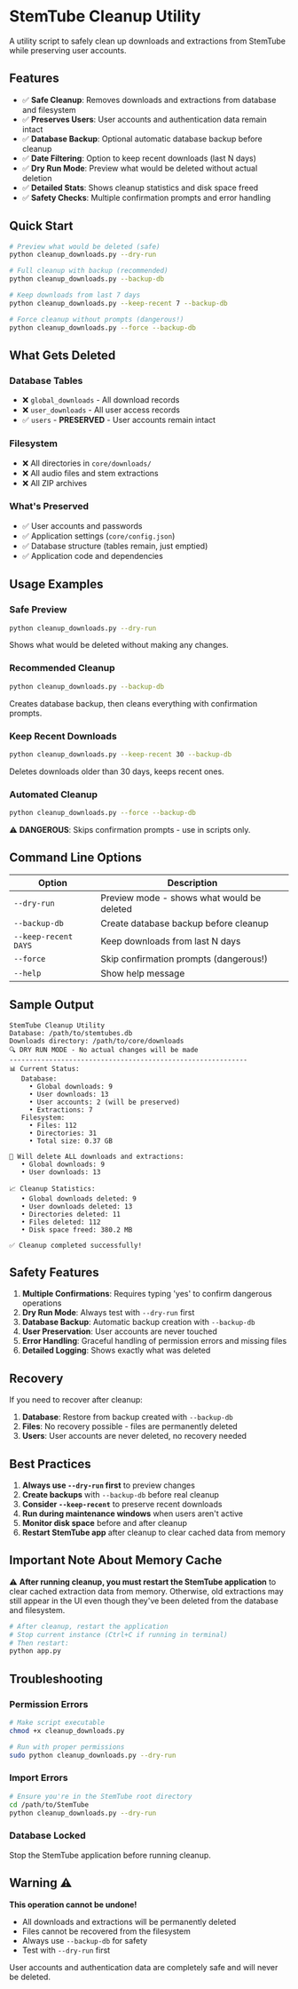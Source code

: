 # StemTube Cleanup Utility

A utility script to safely clean up downloads and extractions from StemTube while preserving user accounts.

## Features

- ✅ **Safe Cleanup**: Removes downloads and extractions from database and filesystem
- ✅ **Preserves Users**: User accounts and authentication data remain intact
- ✅ **Database Backup**: Optional automatic database backup before cleanup
- ✅ **Date Filtering**: Option to keep recent downloads (last N days)
- ✅ **Dry Run Mode**: Preview what would be deleted without actual deletion
- ✅ **Detailed Stats**: Shows cleanup statistics and disk space freed
- ✅ **Safety Checks**: Multiple confirmation prompts and error handling

## Quick Start

```bash
# Preview what would be deleted (safe)
python cleanup_downloads.py --dry-run

# Full cleanup with backup (recommended)
python cleanup_downloads.py --backup-db

# Keep downloads from last 7 days
python cleanup_downloads.py --keep-recent 7 --backup-db

# Force cleanup without prompts (dangerous!)
python cleanup_downloads.py --force --backup-db
```

## What Gets Deleted

### Database Tables
- ❌ `global_downloads` - All download records
- ❌ `user_downloads` - All user access records  
- ✅ `users` - **PRESERVED** - User accounts remain intact

### Filesystem
- ❌ All directories in `core/downloads/`
- ❌ All audio files and stem extractions
- ❌ All ZIP archives

### What's Preserved
- ✅ User accounts and passwords
- ✅ Application settings (`core/config.json`)
- ✅ Database structure (tables remain, just emptied)
- ✅ Application code and dependencies

## Usage Examples

### Safe Preview
```bash
python cleanup_downloads.py --dry-run
```
Shows what would be deleted without making any changes.

### Recommended Cleanup
```bash
python cleanup_downloads.py --backup-db
```
Creates database backup, then cleans everything with confirmation prompts.

### Keep Recent Downloads
```bash
python cleanup_downloads.py --keep-recent 30 --backup-db
```
Deletes downloads older than 30 days, keeps recent ones.

### Automated Cleanup
```bash
python cleanup_downloads.py --force --backup-db
```
⚠️ **DANGEROUS**: Skips confirmation prompts - use in scripts only.

## Command Line Options

| Option | Description |
|--------|-------------|
| `--dry-run` | Preview mode - shows what would be deleted |
| `--backup-db` | Create database backup before cleanup |
| `--keep-recent DAYS` | Keep downloads from last N days |
| `--force` | Skip confirmation prompts (dangerous!) |
| `--help` | Show help message |

## Sample Output

```
StemTube Cleanup Utility
Database: /path/to/stemtubes.db
Downloads directory: /path/to/core/downloads
🔍 DRY RUN MODE - No actual changes will be made
------------------------------------------------------------
📊 Current Status:
   Database:
     • Global downloads: 9
     • User downloads: 13
     • User accounts: 2 (will be preserved)
     • Extractions: 7
   Filesystem:
     • Files: 112
     • Directories: 31
     • Total size: 0.37 GB

🧹 Will delete ALL downloads and extractions:
   • Global downloads: 9
   • User downloads: 13

📈 Cleanup Statistics:
   • Global downloads deleted: 9
   • User downloads deleted: 13
   • Directories deleted: 11
   • Files deleted: 112
   • Disk space freed: 380.2 MB

✅ Cleanup completed successfully!
```

## Safety Features

1. **Multiple Confirmations**: Requires typing 'yes' to confirm dangerous operations
2. **Dry Run Mode**: Always test with `--dry-run` first
3. **Database Backup**: Automatic backup creation with `--backup-db`
4. **User Preservation**: User accounts are never touched
5. **Error Handling**: Graceful handling of permission errors and missing files
6. **Detailed Logging**: Shows exactly what was deleted

## Recovery

If you need to recover after cleanup:

1. **Database**: Restore from backup created with `--backup-db`
2. **Files**: No recovery possible - files are permanently deleted
3. **Users**: User accounts are never deleted, no recovery needed

## Best Practices

1. **Always use `--dry-run` first** to preview changes
2. **Create backups** with `--backup-db` before real cleanup
3. **Consider `--keep-recent`** to preserve recent downloads
4. **Run during maintenance windows** when users aren't active
5. **Monitor disk space** before and after cleanup
6. **Restart StemTube app** after cleanup to clear cached data from memory

## Important Note About Memory Cache

⚠️ **After running cleanup, you must restart the StemTube application** to clear cached extraction data from memory. Otherwise, old extractions may still appear in the UI even though they've been deleted from the database and filesystem.

```bash
# After cleanup, restart the application
# Stop current instance (Ctrl+C if running in terminal)
# Then restart:
python app.py
```

## Troubleshooting

### Permission Errors
```bash
# Make script executable
chmod +x cleanup_downloads.py

# Run with proper permissions
sudo python cleanup_downloads.py --dry-run
```

### Import Errors
```bash
# Ensure you're in the StemTube root directory
cd /path/to/StemTube
python cleanup_downloads.py --dry-run
```

### Database Locked
Stop the StemTube application before running cleanup.

## Warning ⚠️

**This operation cannot be undone!** 

- All downloads and extractions will be permanently deleted
- Files cannot be recovered from the filesystem
- Always use `--backup-db` for safety
- Test with `--dry-run` first

User accounts and authentication data are completely safe and will never be deleted.
